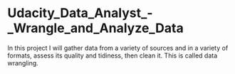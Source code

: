 # Udacity_Data_Analyst_-_Wrangle_and_Analyze_Data
 In this project I will gather data from a variety of sources and in a variety of formats, assess its quality and tidiness, then clean it. This is called data wrangling.

